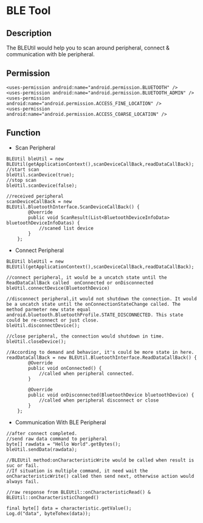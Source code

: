 # BLE Tool

## Description
The BLEUtil would help you to scan around peripheral, connect & communication with ble peripheral.

## Permission

    <uses-permission android:name="android.permission.BLUETOOTH" />
    <uses-permission android:name="android.permission.BLUETOOTH_ADMIN" />
    <uses-permission android:name="android.permission.ACCESS_FINE_LOCATION" />
    <uses-permission android:name="android.permission.ACCESS_COARSE_LOCATION" />

## Function
+ Scan Peripheral
```
BLEUtil bleUtil = new BLEUtil(getApplicationContext(),scanDeviceCallBack,readDataCallBack);
//start scan
bleUtil.scanDevice(true);
//stop scan
bleUtil.scanDevice(false);

//received peripheral
scanDeviceCallBack = new BLEUtil.BluetoothInterface.ScanDeviceCallBack() {
        @Override
        public void ScanResult(List<BluetoothDeviceInfoData> bluetoothDeviceInfoDatas) {
            //scaned list device
        }
    };
```
+ Connect Peripheral
```
BLEUtil bleUtil = new BLEUtil(getApplicationContext(),scanDeviceCallBack,readDataCallBack);

//connect peripheral, it would be a uncatch state until the ReadDataCallBack called  onConnected or onDisconnected
bleUtil.connectDevice(BluetoothDevice)

//disconnect peripheral,it would not shutdown the connection. It would be a uncatch state until the onConnectionStateChange called. The method parmeter new state equal android.bluetooth.BluetoothProfile.STATE_DISCONNECTED. This state could be re-connect or just close.
bleUtil.disconnectDevice();

//close peripheral, the connection would shutdown in time.
bleUtil.closeDevice();

//According to demand and behavior, it's could be more state in here.
readDataCallBack = new BLEUtil.BluetoothInterface.ReadDataCallBack() {
        @Override
        public void onConnected() {
            //called when peripheral connected.
        }

        @Override
        public void onDisconnected(BluetoothDevice bluetoothDevice) {
            //called when peripheral disconnect or close
        }
    };
```
+ Communication With BLE Peripheral
```
//after connect completed.
//send raw data command to peripheral
byte[] rawdata = "Hello World".getBytes();
bleUtil.sendData(rawdata);

//BLEUtil method:onCharacteristicWrite would be called when result is suc or fail.
//If situation is multiple command, it need wait the onCharacteristicWrite() called then send next, otherwise action would always fail.

//raw response from BLEUtil::onCharacteristicRead() & BLEUtil::onCharacteristicChanged()

final byte[] data = characteristic.getValue();
Log.d("data", byteTohex(data));

```


